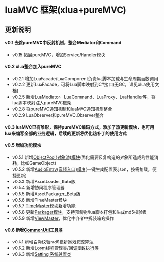 # luaMVC 框架(xlua+pureMVC)

## 更新说明
#### v0.1 去除pureMVC中反射机制，整合Mediator和Command
-  v0.15 拓展pureMVC，增加Service/Handler模块
#### v0.2 xlua整合加入pureMVC
-  v0.2.1 增加LuaFacade/LuaComponent负责lua脚本加载与生命周期函数调用
-  v0.2.2 更新LuaFacade，可将Lua脚本映射到C#接口(无GC，详见xlua使用文档)
-  v0.2.5 新增LuaMediator、LuaCommand、LuaProxy、LuaHandler等，将lua脚本映射注入pureMVC框架
-  v0.2.8 将pureMVC通知机制和luaMVC通知机制整合
-  v0.2.9 LuaObserver和pureMVC.Observer整合
#### v0.3 luaMVC已有雏形，保持pureMVC编码方式，添加了热更新模块，也可用lua来编写全部的业务逻辑，后续的更新将优化热补丁的使用方式
#### v0.5 增加功能模块
-  v0.5.1 新增[ObjectPool(对象池)模块](https://github.com/ll4080333/luaMVC/blob/master/Documents/ObjectPool.md)(优化需要反复构造的对象所造成的性能消耗，比如GameObject)
-  v0.5.2 新增[AudioEntry(音频入口)模块](https://github.com/ll4080333/luaMVC/blob/master/Documents/AudioEntry.md)(一键生成配置表.json，按需加载，便捷更新)
-  v0.5.3 新增AssetLoader_Bate版
-  v0.5.4 新增协同程序管理器
-  v0.5.5 新增AssetPackager_Beta版
-  v0.5.6 新增[TimeMaster模块]()
-  v0.5.7 [TimeMaster模块]()新增功能
-  v0.5.8 更新[Packager模块]()，支持预制物/lua脚本打包和生成md5校验表
-  v0.5.9 新增[ViewMaster]()，优化中介者中拆装箱的操作
#### v0.6 新增[CommonUtil工具类]()
-  v0.6.1 新增自动校验md5更新游戏资源算法
-  v0.6.2 新增[Loom线程管理类/回调函数执行类]()
-  v0.6.3 新增[Setting 系统设置类]()